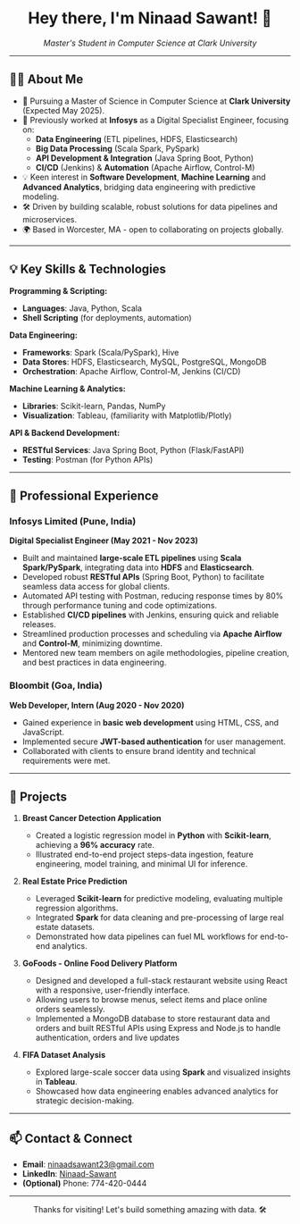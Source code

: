 <h1 align="center">Hey there, I'm Ninaad Sawant! 👋</h1>
<p align="center">
  <em>Master's Student in Computer Science at Clark University</em>
</p>

---

## 👨‍💻 About Me

- 🚀 Pursuing a Master of Science in Computer Science at **Clark University** (Expected May 2025).
- 💼 Previously worked at **Infosys** as a Digital Specialist Engineer, focusing on:
  - **Data Engineering** (ETL pipelines, HDFS, Elasticsearch)
  - **Big Data Processing** (Scala Spark, PySpark)
  - **API Development & Integration** (Java Spring Boot, Python)
  - **CI/CD** (Jenkins) & **Automation** (Apache Airflow, Control-M)
- 💡 Keen interest in **Software Development**, **Machine Learning** and **Advanced Analytics**, bridging data engineering with predictive modeling.
- 🛠️ Driven by building scalable, robust solutions for data pipelines and microservices.
- 🌍 Based in Worcester, MA - open to collaborating on projects globally.

---

## 💡 Key Skills & Technologies

**Programming & Scripting:**
- **Languages**: Java, Python, Scala
- **Shell Scripting** (for deployments, automation)

**Data Engineering:**
- **Frameworks**: Spark (Scala/PySpark), Hive  
- **Data Stores**: HDFS, Elasticsearch, MySQL, PostgreSQL, MongoDB  
- **Orchestration**: Apache Airflow, Control-M, Jenkins (CI/CD)

**Machine Learning & Analytics:**
- **Libraries**: Scikit-learn, Pandas, NumPy  
- **Visualization**: Tableau, (familiarity with Matplotlib/Plotly)

**API & Backend Development:**
- **RESTful Services**: Java Spring Boot, Python (Flask/FastAPI)
- **Testing**: Postman (for Python APIs)

---

## 💼 Professional Experience

### Infosys Limited (Pune, India)  
**Digital Specialist Engineer (May 2021 - Nov 2023)**  
- Built and maintained **large-scale ETL pipelines** using **Scala Spark/PySpark**, integrating data into **HDFS** and **Elasticsearch**.  
- Developed robust **RESTful APIs** (Spring Boot, Python) to facilitate seamless data access for global clients.  
- Automated API testing with Postman, reducing response times by 80% through performance tuning and code optimizations.  
- Established **CI/CD pipelines** with Jenkins, ensuring quick and reliable releases.  
- Streamlined production processes and scheduling via **Apache Airflow** and **Control-M**, minimizing downtime.  
- Mentored new team members on agile methodologies, pipeline creation, and best practices in data engineering.

### Bloombit (Goa, India)  
**Web Developer, Intern (Aug 2020 - Nov 2020)**  
- Gained experience in **basic web development** using HTML, CSS, and JavaScript.  
- Implemented secure **JWT-based authentication** for user management.  
- Collaborated with clients to ensure brand identity and technical requirements were met.  

---

## 🔬 Projects

1. **Breast Cancer Detection Application**  
   - Created a logistic regression model in **Python** with **Scikit-learn**, achieving a **96% accuracy** rate.  
   - Illustrated end-to-end project steps-data ingestion, feature engineering, model training, and minimal UI for inference.

2. **Real Estate Price Prediction**  
   - Leveraged **Scikit-learn** for predictive modeling, evaluating multiple regression algorithms.  
   - Integrated **Spark** for data cleaning and pre-processing of large real estate datasets.  
   - Demonstrated how data pipelines can fuel ML workflows for end-to-end analytics.
  
3. **GoFoods - Online Food Delivery Platform** 
   - Designed and developed a full-stack restaurant website using React with a responsive, user-friendly interface.
   - Allowing users to browse menus, select items and place online orders seamlessly.  
   - Implemented a MongoDB database to store restaurant data and orders and built RESTful APIs using Express and Node.js to handle authentication, orders and live updates 

4. **FIFA Dataset Analysis**  
   - Explored large-scale soccer data using **Spark** and visualized insights in **Tableau**.  
   - Showcased how data engineering enables advanced analytics for strategic decision-making.

---

## 📫 Contact & Connect

- **Email**: ninaadsawant23@gmail.com  
- **LinkedIn**: [Ninaad-Sawant](https://www.linkedin.com/in/ninaadsawant/)  
- **(Optional)** Phone: 774-420-0444  

---

<p align="center">Thanks for visiting! Let's build something amazing with data. 🛠️</p>
